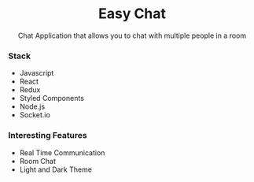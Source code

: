 <p align="center">

  <h1 align="center">Easy Chat</h1>

  <p align="center">
    Chat Application that allows you to chat with multiple people in a room  </p>
</p>

<h3>Stack</h2>
<ul>
  <li>Javascript</li>
  <li>React</li>
  <li>Redux</li>
  <li>Styled Components</li>
  <li>Node.js</li>
  <li>Socket.io</li>
</ul>

<h3>Interesting Features</h3>
<ul>
  <li>Real Time Communication</li>
  <li>Room Chat</li>
  <li>Light and Dark Theme</li>
</ul>
